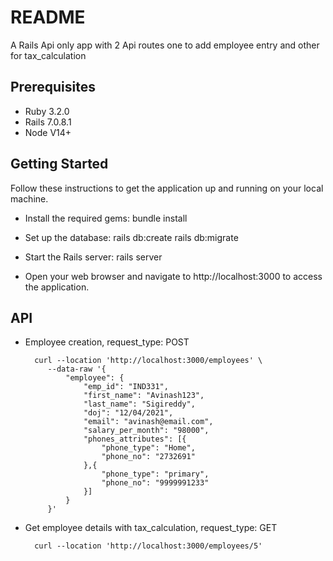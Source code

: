 # README

A Rails Api only app with 2 Api routes one to add employee entry and other for tax_calculation

Prerequisites
-------------
- Ruby 3.2.0
- Rails 7.0.8.1
- Node V14+

Getting Started
---------------
Follow these instructions to get the application up and running on your local machine.

- Install the required gems:
   bundle install
- Set up the database:
   rails db:create
   rails db:migrate

- Start the Rails server:
   rails server
- Open your web browser and navigate to http://localhost:3000 to access the application.

API
--------
- Employee creation, request_type: POST
   ```
     curl --location 'http://localhost:3000/employees' \
        --data-raw '{
            "employee": {
                "emp_id": "IND331",
                "first_name": "Avinash123",
                "last_name": "Sigireddy",
                "doj": "12/04/2021",
                "email": "avinash@email.com",
                "salary_per_month": "98000",
                "phones_attributes": [{
                    "phone_type": "Home",
                    "phone_no": "2732691"
                },{
                    "phone_type": "primary",
                    "phone_no": "9999991233"
                }]
            }
        }'

- Get employee details with tax_calculation, request_type: GET
  ```
    curl --location 'http://localhost:3000/employees/5'